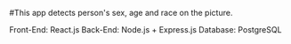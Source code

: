 #This app detects person's sex, age and race on the picture. 

Front-End: React.js
Back-End: Node.js + Express.js
Database: PostgreSQL
